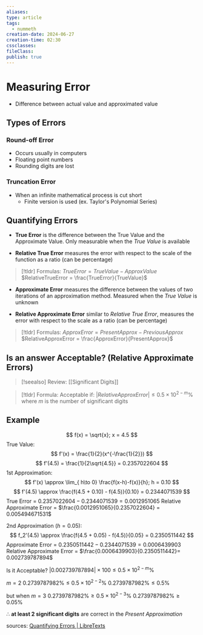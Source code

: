 ```yaml
---
aliases: 
type: article
tags:
  - nummeth
creation-date: 2024-06-27
creation-time: 02:30
cssclasses: 
fileClass: 
publish: true
---
```

# Measuring Error
- Difference between actual value and approximated value
## Types of Errors
### Round-off Error
- Occurs usually in computers
- Floating point numbers
- Rounding digits are lost

### Truncation Error
- When an infinite mathematical process is cut short
	- Finite version is used (ex. Taylor's Polynomial Series)

## Quantifying Errors
- **True Error** is the difference between the True Value and the Approximate Value. Only measurable when the *True Value* is available

- **Relative True Error** measures the error with respect to the scale of the function as a ratio (can be percentage)

> [!tldr] Formulas:
> $TrueError = True Value - ApproxValue$
> $RelativeTrueError = \frac{TrueError}{TrueValue}$

- **Approximate Error** measures the difference between the values of two iterations of an approximation method. Measured when the *True Value* is unknown

- **Relative Approximate Error** similar to *Relative True Error*, measures the error with respect to the scale as a ratio (can be percentage)

> [!tldr]  Formulas:
> $ApproxError = PresentApprox - PreviousApprox$
> $RelativeApproxError = \frac{ApproxError}{PresentApprox}$

## Is an answer Acceptable? (Relative Approximate Errors)
> [!seealso] Review:
> [[Significant Digits]]

> [!tldr]  Formula:
> Acceptable if:
> $| RelativeApproxError| \leq 0.5\times10^{2-m}\%$
> where $m$ is the number of significant digits

## Example
$$
f(x) = \sqrt{x}; x = 4.5 
$$
True Value:
$$
f'(x) = \frac{1}{2}(x^{-\frac{1}{2}})
$$
$$
f'(4.5) = \frac{1}{2\sqrt{4.5}} = 0.2357022604
$$
1st Approximation:
$$
f'(x) \approx \lim_{ h\to 0} \frac{f(x-h)-f(x)}{h}; h = 0.10
$$
$$
f'(4.5) \approx \frac{f(4.5 + 0.10) - f(4.5)}{0.10} = 0.2344071539
$$
True Error = $0.2357022604-0.2344071539 = 0.0012951065$
Relative Approximate Error = $\frac{0.0012951065}{0.2357022604} = 0.005494671531$

2nd Approximation $(h = 0.05)$:
$$
f_2'(4.5) \approx \frac{f(4.5 + 0.05) - f(4.5)}{0.05} = 0.2350511442
$$
Approximate Error = $0.2350511442 - 0.2344071539 = 0.0006439903$
Relative Approximate Error = $\frac{0.0006439903}{0.2350511442}= 0.002739787894$

Is it Acceptable?
$|0.002739787894| \times 100 \leq 0.5 \times 10^{2-m}\%$

$m = 2$
$0.2739787982\% \leq 0.5 \times 10^{2-2}\%$
$0.2739787982\% \leq 0.5\%$

but when $m = 3$
$0.2739787982\% \geq 0.5 \times 10^{2-3}\%$
$0.2739787982\% \geq 0.05\%$

$\therefore$ **at least 2 significant digits** are correct in the *Present Approximation*

sources:
[Quantifying Errors | LibreTexts](https://math.libretexts.org/Workbench/Numerical_Methods_with_Applications_(Kaw)/1%3A_Introduction/1.02%3A_Quantifying_Errors)